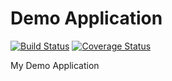 Demo Application
====

[![Build Status](https://travis-ci.org/kilip/demo.svg?branch=master)](https://travis-ci.org/kilip/demo)
[![Coverage Status](https://coveralls.io/repos/github/kilip/demo/badge.svg?branch=master)](https://coveralls.io/github/kilip/demo?branch=master)

My Demo Application
